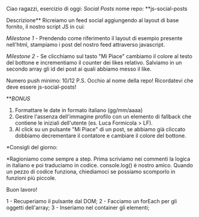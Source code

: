 Ciao ragazzi,
esercizio di oggi: *Social Posts*
nome repo: **js-social-posts

Descrizione**
Ricreiamo un feed social aggiungendo al layout di base fornito, il nostro script JS in cui:

*Milestone 1* - Prendendo come riferimento il layout di esempio presente nell'html, stampiamo i post del nostro feed attraverso javascript.

*Milestone 2* - Se clicchiamo sul tasto "Mi Piace" cambiamo il colore al testo del bottone e incrementiamo il counter dei likes relativo.
Salviamo in un secondo array gli id dei post ai quali abbiamo messo il like.

Numero push minimo: 10/12
P.S. Occhio al nome della repo! Ricordatevi che deve essere js-social-posts!

***BONUS*

1. Formattare le date in formato italiano (gg/mm/aaaa)
2. Gestire l'assenza dell'immagine profilo con un elemento di fallback che contiene le iniziali dell'utente (es. Luca Formicola > LF).
3. Al click su un pulsante "Mi Piace" di un post, se abbiamo già cliccato dobbiamo decrementare il contatore e cambiare il colore del bottone.

*Consigli del giorno:

*Ragioniamo come sempre a step.
Prima scriviamo nei commenti la logica in italiano e poi traduciamo in codice.
console.log() è nostro amico.
Quando un pezzo di codice funziona, chiediamoci se possiamo scomporlo in funzioni più piccole.

Buon lavoro!

<!-- SCOMPOSIZIONE PROBLEMA -->
1 - Recuperiamo il pulsante dal DOM;
2 - Facciamo un forEach per gli oggetti dell'array;
3 - Inseriamo nel container gli elementi;